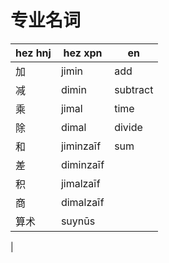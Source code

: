 # 专业名词

|hez hnj|hez xpn|en|
|-|-|-|
|加|jimin|add|
|减|dimin|subtract|
|乘|jimal|time|
|除|dimal|divide|
|和|jiminzaīf|sum|
|差|diminzaīf||
|积|jimalzaīf||
|商|dimalzaīf||
|算术|suynūs||
|